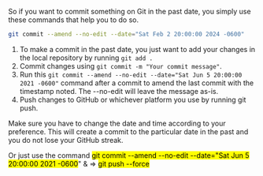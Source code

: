 So if you want to commit something on Git in the past date, you simply use these commands that help you to do so.

```bash
git commit --amend --no-edit --date="Sat Feb 2 20:00:00 2024 -0600"
```

1. To make a commit in the past date, you just want to add your changes in the local repository by running `git add .`
2. Commit changes using `git commit -m "Your commit message"`.
3. Run this `git commit --amend --no-edit --date="Sat Jun 5 20:00:00 2021 -0600"` command after a commit to amend the last commit with the timestamp noted. The --no-edit will leave the message as-is.
4. Push changes to GitHub or whichever platform you use by running git push.

Make sure you have to change the date and time according to your preference. This will create a commit to the particular date in the past and you do not lose your GitHub streak.

Or just use the command <mark class="hltr-red">git commit --amend --no-edit --date="Sat Jun 5 20:00:00 2021 -0600</mark>" & => <mark class="hltr-red">git push --force</mark>

   